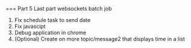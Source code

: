 === Part 5 
Last part websockets batch job

1. Fix schedule task to send date
2. Fix javascipt
3. Debug application in chrome
4. (Optional) Create on more topic/message2 that displays time in a list

